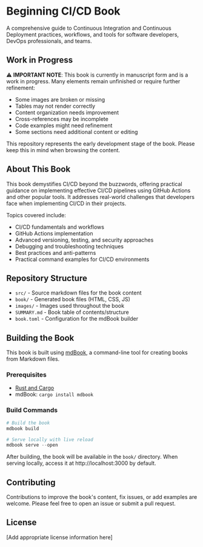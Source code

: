 # Beginning CI/CD Book

A comprehensive guide to Continuous Integration and Continuous Deployment practices, workflows, and tools for software developers, DevOps professionals, and teams.

## Work in Progress

⚠️ **IMPORTANT NOTE**: This book is currently in manuscript form and is a work in progress. Many elements remain unfinished or require further refinement:

- Some images are broken or missing
- Tables may not render correctly
- Content organization needs improvement
- Cross-references may be incomplete
- Code examples might need refinement
- Some sections need additional content or editing

This repository represents the early development stage of the book. Please keep this in mind when browsing the content.

## About This Book

This book demystifies CI/CD beyond the buzzwords, offering practical guidance on implementing effective CI/CD pipelines using GitHub Actions and other popular tools. It addresses real-world challenges that developers face when implementing CI/CD in their projects.

Topics covered include:

- CI/CD fundamentals and workflows
- GitHub Actions implementation
- Advanced versioning, testing, and security approaches
- Debugging and troubleshooting techniques
- Best practices and anti-patterns
- Practical command examples for CI/CD environments

## Repository Structure

- `src/` - Source markdown files for the book content
- `book/` - Generated book files (HTML, CSS, JS)
- `images/` - Images used throughout the book
- `SUMMARY.md` - Book table of contents/structure
- `book.toml` - Configuration for the mdBook builder

## Building the Book

This book is built using [mdBook](https://rust-lang.github.io/mdBook/), a command-line tool for creating books from Markdown files.

### Prerequisites

- [Rust and Cargo](https://www.rust-lang.org/tools/install)
- mdBook: `cargo install mdbook`

### Build Commands

```powershell
# Build the book
mdbook build

# Serve locally with live reload
mdbook serve --open
```

After building, the book will be available in the `book/` directory. When serving locally, access it at http://localhost:3000 by default.

## Contributing

Contributions to improve the book's content, fix issues, or add examples are welcome. Please feel free to open an issue or submit a pull request.

## License

[Add appropriate license information here]

